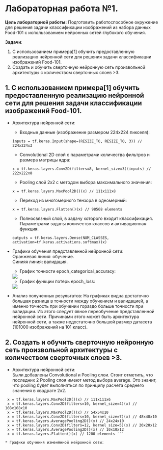 # Лабораторная работа №1.
**Цель лабораторной работы:**
Подготовить работоспособное окружение для решения
задачи классификации изображений из набора данных Food-101 с использованием
нейронных сетей глубокого обучения.

**Задачи:**
1. С использованием примера[1] обучить предоставленную реализацию нейронной
сети для решения задачи классификации изображений Food-101.
2. Создать и обучить сверточную нейронную сеть произвольной архитектуры с
количеством сверточных слоев >3.

## 1. С использованием примера[1] обучить предоставленную реализацию нейронной сети для решения задачи классификации изображений Food-101.
* Архитектура нейронной сети:
  * Входные данные (изображение размером 224x224 пикселя): 
  
  ```inputs = tf.keras.Input(shape=(RESIZE_TO, RESIZE_TO, 3)) // 224x224x3```
  * Сonvolutional 2D слой с параметрами количества фильтров и размера матрицы ядра:

  ```x = tf.keras.layers.Conv2D(filters=8, kernel_size=3)(inputs) // 222x222x8```
  
  * Pooling слой 2x2 с методом выбора максимального значения:

  ```x = tf.keras.layers.MaxPool2D()(x) // 111x111x8```
  
  * Переход из многомерного тензора в одномерный:
  
  ```x = tf.keras.layers.Flatten()(x) // 98568 elements```
  
  * Полносвязный слой, в задачу которого входит классификация. Параметрами заданы количество классов и активационная функция.
  
  ```outputs = tf.keras.layers.Dense(NUM_CLASSES, activation=tf.keras.activations.softmax)(x)```
* Графики обучения представленной нейронной сети:  
   Оранжевая линия: обучение.  
   Синияя линия: валидация.
   * График точности epoch_categorical_accuracy:
   <img src="./graphs/prev_epoch_categorical_accuracy.svg">
   
   * График функции потерь epoch_loss:
   <img src="./graphs/prev_epoch_loss.svg">
 * Анализ полученных результатов: На графиках видна достаточно большая разница в точности между обучением и валидацией, а именно точность при обучении гораздо больше точности   при  валидации. Из этого следует явное переобучение представленной нейронной сети. Причинами этого может быть архитектура нейронной сети, а также недостаточно большой размер        датасета (101000 изображений на 101 класс).
## 2. Создать и обучить сверточную нейронную сеть произвольной архитектуры с количеством сверточных слоев >3.
* Архитектура нейронной сети:  
 Были добавлены Convolutional и Pooling слои. Стоит отметить, что последних 2 Pooling слоя имеют метод выбора average. Это значит, что pooling будет выполняться по принципу расчета среднего значения в квадрате 2x2.  
 ``` x = tf.keras.layers.Conv2D(filters=6, kernel_size=3)(inputs) // 222x222x6
  x = tf.keras.layers.MaxPool2D()(x) // 111x111x6
  x = tf.keras.layers.Conv2D(filters=10, kernel_size=4)(x) // 108x108x10
  x = tf.keras.layers.MaxPool2D()(x) // 54x54x10
  x = tf.keras.layers.Conv2D(filters=10, kernel_size=7)(x) // 48x48x10
  x = tf.keras.layers.AveragePooling2D()(x) // 24x24x10
  x = tf.keras.layers.Conv2D(filters=12, kernel_size=5)(x) // 20x20x12
  x = tf.keras.layers.AveragePooling2D()(x) // 10x10x12
  x = tf.keras.layers.Flatten()(x) // 1200 elements ```  

* Графики обучения изменённой нейронной сети:  
  
